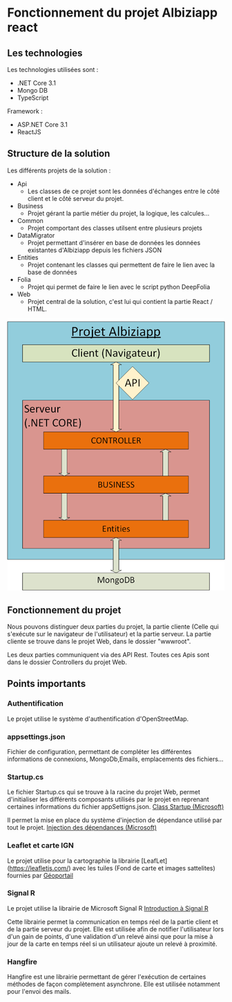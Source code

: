 # Fonctionnement du projet Albiziapp react

## Les technologies

Les technologies utilisées sont :
- .NET Core 3.1 
- Mongo DB
- TypeScript  

Framework :
- ASP.NET Core 3.1
- ReactJS

## Structure de la solution

Les différents projets de la solution :
- Api
  - Les classes de ce projet sont les données d'échanges entre le côté client et le côté serveur du projet.
- Business
  - Projet gérant la partie métier du projet, la logique, les calcules... 
- Common
  - Projet comportant des classes utilsent entre plusieurs projets
- DataMigrator
  - Projet permettant d'insérer en base de données les données existantes d'Albiziapp depuis les fichiers JSON
- Entities
  - Projet contenant les classes qui permettent de faire le lien avec la base de données
- Folia
  - Projet qui permet de faire le lien avec le script python DeepFolia
- Web
  - Projet central de la solution, c'est lui qui contient la partie React / HTML.


![structure](./structure%20projet.png)

## Fonctionnement du projet

Nous pouvons distinguer deux parties du projet, la partie cliente (Celle qui s'exécute sur le navigateur de l'utilisateur) et la partie serveur.
La partie cliente se trouve dans le projet Web, dans le dossier "wwwroot".

Les deux parties communiquent via des API Rest. Toutes ces Apis sont dans le dossier Controllers du projet Web.

## Points importants

### Authentification
Le projet utilise le système d'authentification d'OpenStreetMap.

### appsettings.json
Fichier de configuration, permettant de compléter les différentes informations de connexions, MongoDb,Emails, emplacements des fichiers...

### Startup.cs
Le fichier Startup.cs qui se trouve à la racine du projet Web, permet d'initialiser les différents composants utilisés par le projet en reprenant certaines informations du fichier appSettigns.json. [Class Startup (Microsoft)](https://docs.microsoft.com/fr-fr/aspnet/core/fundamentals/startup?view=aspnetcore-3.1)

Il permet la mise en place du système d'injection de dépendance utilisé par tout le projet. [Injection des dépendances (Microsoft)](https://docs.microsoft.com/fr-fr/aspnet/core/fundamentals/dependency-injection?view=aspnetcore-3.1)

### Leaflet et carte IGN
Le projet utilise pour la cartographie la librairie [LeafLet] (https://leafletjs.com/) avec les tuiles (Fond de carte et images sattelites) fournies par [Géoportail](https://geoservices.ign.fr/services-web)

### Signal R
Le projet utilise la librairie de Microsoft Signal R [Introduction à Signal R](https://docs.microsoft.com/fr-fr/aspnet/signalr/overview/getting-started/introduction-to-signalr)

Cette librairie permet la communication en temps réel de la partie client et de la partie serveur du projet. Elle est utilisée afin de notifier l'utilisateur lors d'un gain de points, d'une validation d'un relevé ainsi que pour la mise à jour de la carte en temps réel si un utilisateur ajoute un relevé à proximité.

### Hangfire
Hangfire est une librairie permettant de gérer l'exécution de certaines méthodes de façon complètement asynchrone. Elle est utilisée notamment pour l'envoi des mails.


